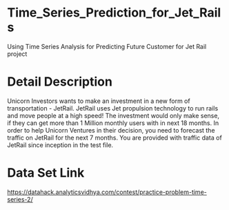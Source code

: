 # Time_Series_Prediction_for_Jet_Rails
Using Time Series Analysis for Predicting Future Customer for Jet Rail project

# Detail Description
Unicorn Investors wants to make an investment in a new form of transportation - JetRail. JetRail uses Jet propulsion technology to run rails and move people at a high speed! The investment would only make sense, if they can get more than 1 Million monthly users with in next 18 months. In order to help Unicorn Ventures in their decision, you need to forecast the traffic on JetRail for the next 7 months. You are provided with traffic data of JetRail since inception in the test file.

# Data Set Link
https://datahack.analyticsvidhya.com/contest/practice-problem-time-series-2/



